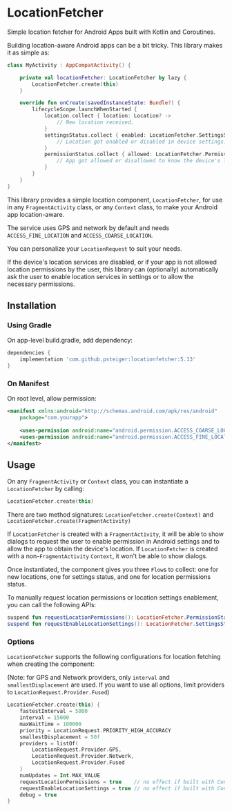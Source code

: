 # LocationFetcher

Simple location fetcher for Android Apps built with Kotlin and Coroutines.

Building location-aware Android apps can be a bit tricky. This library makes it as simple as:

```kotlin
class MyActivity : AppCompatActivity() {

    private val locationFetcher: LocationFetcher by lazy {
        LocationFetcher.create(this)
    }

    override fun onCreate(savedInstanceState: Bundle?) {
        lifecycleScope.launchWhenStarted {
            location.collect { location: Location? ->
                // New location received.
            }
            settingsStatus.collect { enabled: LocationFetcher.SettingsStatus ->
                // Location got enabled or disabled in device settings.
            }
            permissionStatus.collect { allowed: LocationFetcher.PermissionStatus ->
                // App got allowed or disallowed to know the device's location.
            }
        }
    }
}
```

This library provides a simple location component, `LocationFetcher`, for use in any `FragmentActivity` class, or any `Context` class, to make your Android app location-aware.

The service uses GPS and network by default and needs `ACCESS_FINE_LOCATION` and `ACCESS_COARSE_LOCATION`.

You can personalize your `LocationRequest` to suit your needs.

If the device's location services are disabled, or if your app is not allowed location permissions by the user, this library can (optionally) automatically ask the user to enable location services in settings or to allow the necessary permissions.

## Installation

### Using Gradle

On app-level build.gradle, add dependency:

```groovy
dependencies {
    implementation 'com.github.psteiger:locationfetcher:5.13'
}
```

### On Manifest

On root level, allow permission:

```xml
<manifest xmlns:android="http://schemas.android.com/apk/res/android"
    package="com.yourapp">
    
    <uses-permission android:name="android.permission.ACCESS_COARSE_LOCATION" />
    <uses-permission android:name="android.permission.ACCESS_FINE_LOCATION" />
</manifest>
```

## Usage

On any `FragmentActivity` or `Context` class, you can instantiate a `LocationFetcher` by calling:

```kotlin
LocationFetcher.create(this)
```

There are two method signatures: `LocationFetcher.create(Context)` and `LocationFetcher.create(FragmentActivity)`

If `LocationFetcher` is created with a `FragmentActivity`, it will be able to show dialogs to request the user to enable permission in Android settings and to allow the app to obtain the device's location. If `LocationFetcher` is created with a non-`FragmentActivity` `Context`, it won't be able to show dialogs.

Once instantiated, the component gives you three `Flow`s to collect: one for new locations, one for settings status, and one for location permissions status.

To manually request location permissions or location settings enablement, you can call the following APIs:

```kotlin
suspend fun requestLocationPermissions(): LocationFetcher.PermissionStatus
suspend fun requestEnableLocationSettings(): LocationFetcher.SettingsStatus
```

### Options

`LocationFetcher` supports the following configurations for location fetching when creating the component:

(Note: for GPS and Network providers, only `interval` and `smallestDisplacement` are used. If you want to use all options, limit providers to `LocationRequest.Provider.Fused`)

```kotlin
LocationFetcher.create(this) {
    fastestInterval = 5000
    interval = 15000
    maxWaitTime = 100000
    priority = LocationRequest.PRIORITY_HIGH_ACCURACY
    smallestDisplacement = 50f
    providers = listOf(
        LocationRequest.Provider.GPS,
        LocationRequest.Provider.Network, 
        LocationRequest.Provider.Fused
    )
    numUpdates = Int.MAX_VALUE
    requestLocationPermissions = true    // no effect if built with Context
    requestEnableLocationSettings = true // no effect if built with Context
    debug = true
}
```
